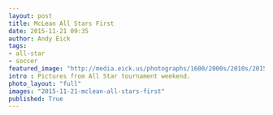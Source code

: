 ```yaml
---
layout: post
title: McLean All Stars First
date: 2015-11-21 09:35
author: Andy Eick
tags: 
- all-star
- soccer
featured_image: "http://media.eick.us/photographs/1600/2000s/2010s/2015/11/2015-11-21/20151121-0472.jpeg"
intro : Pictures from All Star tournament weekend.
photo_layout: "full"
images: "2015-11-21-mclean-all-stars-first"
published: True
---
```

